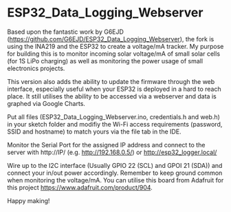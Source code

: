 # ESP32_Data_Logging_Webserver
Based upon the fantastic work by G6EJD (https://github.com/G6EJD/ESP32_Data_Logging_Webserver), the fork is using the INA219 and the ESP32 to create a voltage/mA tracker.  My purpose for building this is to monitor incoming solar voltage/mA of small solar cells (for 1S LiPo charging) as well as monitoring the power usage of small electronics projects.

This version also adds the ability to update the firmware through the web interface, especially useful when your ESP32 is deployed in a hard to reach place.  It still utilises the ability to be accessed via a webserver and data is graphed via Google Charts.

Put all files (ESP32_Data_Logging_Webserver.ino, credentials.h and web.h) in your sketch folder and modifiy the Wi-Fi access requirements (password, SSID and hostname) to match yours via the file tab in the IDE.

Monitor the Serial Port for the assigned IP address and connect to the server with http://IP/ (e.g. http://192.168.0.5/) or http://esp32_logger.local/

Wire up to the I2C interface (Usually GPIO 22 (SCL) and GPOI 21 (SDA)) and connect your in/out power accordingly.  Remember to keep ground common when monitoring the voltage/mA.  You can utilise this board from Adafruit for this project https://www.adafruit.com/product/904.

Happy making!
